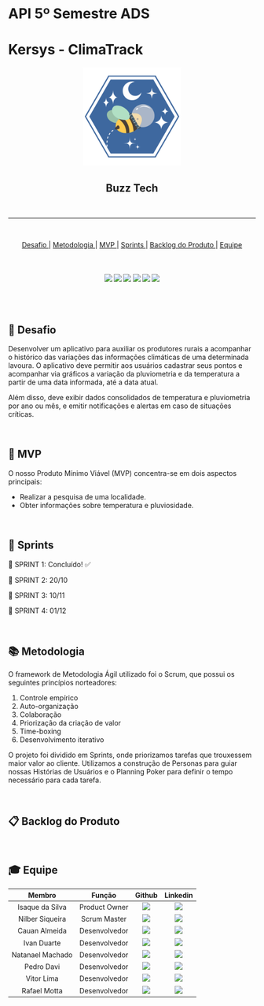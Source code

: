 # API 5º Semestre ADS 
# Kersys - ClimaTrack

<p align="center">
      <img src="Documentação/img/Logo/logo-BuzzTech.png" alt="logo da Buzz Tech" width="200">
      <h2 align="center"> Buzz Tech</h2>

<br>

<hr>
<br>
<p align="center">
  <a href ="#desafio"> Desafio </a>  |   
  <a href ="#metodologia"> Metodologia </a>  |
  <a href ="#mvp"> MVP </a>  |
  <a href ="#sprint"> Sprints </a>  |
  <a href ="#backlog"> Backlog do Produto </a>  | 
  <a href ="#equipe"> Equipe </a>
</p>

<br>

<h4 align="center">
 <a href="https://firebase.google.com/"><img src="https://img.shields.io/badge/Firebase-FFCA28?style=for-the-badge&logo=Firebase&logoColor=white"/></a>
 <a href="https://github.com/"><img src="https://img.shields.io/badge/github-%23121011.svg?style=for-the-badge&logo=github&logoColor=white"/></a>
 <a href="https://www.figma.com/"><img src="https://img.shields.io/badge/Figma-F24E1E?style=for-the-badge&logo=figma&logoColor=white"/></a>
 <a href="https://www.python.org/"><img src="https://img.shields.io/badge/Python-3776AB?style=for-the-badge&logo=python&logoColor=white"/></a>
 <a href="https://www.typescriptlang.org/"><img src="https://img.shields.io/badge/TypeScript-3178C6?style=for-the-badge&logo=typescript&logoColor=white"/></a>
 <a href="https://reactnative.dev/"><img src="https://img.shields.io/badge/React_Native-20232A?style=for-the-badge&logo=react&logoColor=61DAFB"/></a>
</h4>


<br>

<br>

## :medal_sports: Desafio <a id="desafio"></a>

Desenvolver um aplicativo para auxiliar os produtores rurais a acompanhar o histórico das variações das informações climáticas de uma determinada lavoura. O aplicativo deve permitir aos usuários cadastrar seus pontos e acompanhar via gráficos a variação da pluviometria e da temperatura a partir de uma data informada, até a data atual. 

Além disso, deve exibir dados consolidados de temperatura e pluviometria por ano ou mês, e emitir notificações e alertas em caso de situações críticas.

<br>

## 🚀 MVP <a id="mvp"></a>

<div>
O nosso Produto Mínimo Viável (MVP) concentra-se em dois aspectos principais:

- Realizar a pesquisa de uma localidade.
- Obter informações sobre temperatura e pluviosidade.
</div>

<br>

## 📅 Sprints <a id="sprint"></a>

🔖 SPRINT 1: Concluído! ✅

🔖 SPRINT 2: 20/10

🔖 SPRINT 3: 10/11

🔖 SPRINT 4: 01/12

<br>

## :books: Metodologia <a id="metodologia"></a>

O framework de Metodologia Ágil utilizado foi o Scrum, que possui os seguintes princípios norteadores:

1. Controle empírico
2. Auto-organização
3. Colaboração
4. Priorização da criação de valor
5. Time-boxing
6. Desenvolvimento iterativo

O projeto foi dividido em Sprints, onde priorizamos tarefas que trouxessem maior valor ao cliente. Utilizamos a construção de Personas para guiar nossas Histórias de Usuários e o Planning Poker para definir o tempo necessário para cada tarefa.

<br>

## 📋 Backlog do Produto <a id="backlog"></a>


<br>

## :mortar_board: Equipe <a id="equipe"></a>
      
|      Membro      |    Função     |                            Github                            |                           Linkedin                           |
| :--------------: | :-----------: | :----------------------------------------------------------: | :----------------------------------------------------------: |
| Isaque da Silva  | Product Owner | <a href="https://github.com/KhovetS2"><img src="https://img.shields.io/badge/GitHub-100000?style=for-the-badge&logo=github&logoColor=white"></a> | <a href="https://www.linkedin.com/in/isaque-elis-da-silva-2a4087226/"><img src="https://img.shields.io/badge/LinkedIn-0077B5?style=for-the-badge&logo=linkedin&logoColor=white"></a> |
| Nilber Siqueira | Scrum Master | <a href="https://github.com/NilberSiqueira"><img src="https://img.shields.io/badge/GitHub-100000?style=for-the-badge&logo=github&logoColor=white"></a> | <a href="https://www.linkedin.com/in/nilber-siqueira-b3404a176"><img src="https://img.shields.io/badge/LinkedIn-0077B5?style=for-the-badge&logo=linkedin&logoColor=white"></a> |
| Cauan Almeida   | Desenvolvedor | <a href="https://github.com/Tsundek"><img src="https://img.shields.io/badge/GitHub-100000?style=for-the-badge&logo=github&logoColor=white"></a> | <a href="https://www.linkedin.com/in/cauancesar-almeida/"><img src="https://img.shields.io/badge/LinkedIn-0077B5?style=for-the-badge&logo=linkedin&logoColor=white"></a> |
| Ivan Duarte | Desenvolvedor | <a href="https://github.com/Ivan-Duarte"><img src="https://img.shields.io/badge/GitHub-100000?style=for-the-badge&logo=github&logoColor=white"></a> | <a href="https://www.linkedin.com/in/ivan-duarte-982532217"><img src="https://img.shields.io/badge/LinkedIn-0077B5?style=for-the-badge&logo=linkedin&logoColor=white"></a> |
| Natanael Machado | Desenvolvedor | <a href="https://github.com/NatanaelSM"><img src="https://img.shields.io/badge/GitHub-100000?style=for-the-badge&logo=github&logoColor=white"></a> | <a href="https://www.linkedin.com/in/natanael-machado-796841270"><img src="https://img.shields.io/badge/LinkedIn-0077B5?style=for-the-badge&logo=linkedin&logoColor=white"></a> |
| Pedro Davi | Desenvolvedor | <a href="https://github.com/PedrohDavi"><img src="https://img.shields.io/badge/GitHub-100000?style=for-the-badge&logo=github&logoColor=white"></a> | <a href="https://www.linkedin.com/in/pedro-davi-jobs/"><img src="https://img.shields.io/badge/LinkedIn-0077B5?style=for-the-badge&logo=linkedin&logoColor=white"></a> |
| Vitor Lima  | Desenvolvedor | <a href="https://github.com/lima2206"><img src="https://img.shields.io/badge/GitHub-100000?style=for-the-badge&logo=github&logoColor=white"></a> | <a href="https://www.linkedin.com/in/vitor-spricigo-lima-84a377184"><img src="https://img.shields.io/badge/LinkedIn-0077B5?style=for-the-badge&logo=linkedin&logoColor=white"></a> |
| Rafael Motta | Desenvolvedor | <a href=""><img src="https://img.shields.io/badge/GitHub-100000?style=for-the-badge&logo=github&logoColor=white"></a> | <a href=""><img src="https://img.shields.io/badge/LinkedIn-0077B5?style=for-the-badge&logo=linkedin&logoColor=white"></a> |

<br>
